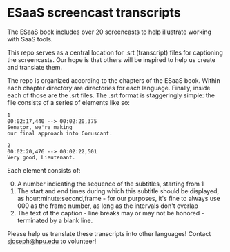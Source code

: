 ESaaS screencast transcripts
======================

The ESaaS book includes over 20 screencasts to help illustrate working with SaaS tools.

This repo serves as a central location for .srt (transcript) files for captioning the screencasts.  Our hope is that others will be inspired to help us create and translate them.

The repo is organized according to the chapters of the ESaaS book.  Within each chapter directory are directories for each language.  Finally, inside each of those are the .srt files.  The .srt format is staggeringly simple: the file consists of a series of elements like so:

```
1
00:02:17,440 --> 00:02:20,375
Senator, we're making
our final approach into Coruscant.

2
00:02:20,476 --> 00:02:22,501
Very good, Lieutenant.
```

Each element consists of:

  0. A number indicating the sequence of the subtitles, starting from 1
  1. The start and end times during which this subtitle should be displayed, as hour:minute:second,frame  - for our purposes, it's fine to always use 000 as the frame number, as long as the intervals don't overlap
  2. The text of the caption - line breaks may or may not be honored - terminated by a blank line.

Please help us translate these transcripts into other languages!  Contact sjoseph@hpu.edu to volunteer!
